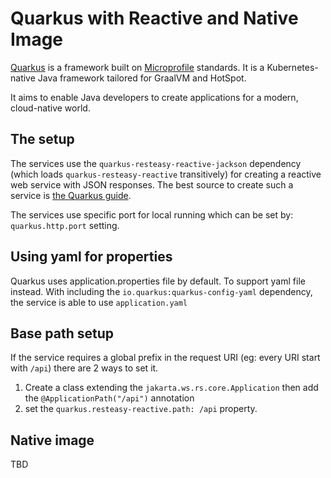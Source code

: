 # Quarkus with Reactive and Native Image

[Quarkus](https://quarkus.io/) is a framework built on [Microprofile](https://microprofile.io/) standards. It is a Kubernetes-native Java framework tailored for GraalVM and HotSpot.

It aims to enable Java developers to create applications for a modern, cloud-native world.

## The setup

The services use the `quarkus-resteasy-reactive-jackson` dependency (which loads `quarkus-resteasy-reactive` transitively) for creating a reactive web service with JSON responses. The best source to create such a service is [the Quarkus guide](https://quarkus.io/guides/rest-json).

The services use specific port for local running which can be set by: `quarkus.http.port` setting.

## Using yaml for properties

Quarkus uses application.properties file by default. To support yaml file instead. With including the `io.quarkus:quarkus-config-yaml` dependency, the service is able to use `application.yaml`

## Base path setup

If the service requires a global prefix in the request URI (eg: every URI start with `/api`) there are 2 ways to set it.

1. Create a class extending the `jakarta.ws.rs.core.Application` then add the `@ApplicationPath("/api")` annotation
2. set the `quarkus.resteasy-reactive.path: /api` property.

## Native image

TBD

